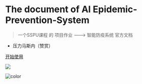 <!-- _coverpage.md -->

# The document of AI Epidemic-Prevention-System 

> 一个SSPU课程 的 项目作业 ---> 智能防疫系统 官方文档

-   压力马斯内（赞赏）

[开始使用](AI_EP_System.md)

![](https://pic1.imgdb.cn/item/624bf170239250f7c55c5fc1.jpg)

![color](#f0f0f0)
